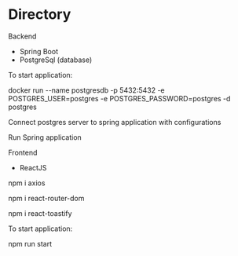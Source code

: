 # Directory

Backend
* Spring Boot
* PostgreSql (database)

To start application:

docker run --name postgresdb -p 5432:5432 -e POSTGRES_USER=postgres -e POSTGRES_PASSWORD=postgres -d postgres

Connect postgres server to spring application with configurations

Run Spring application

Frontend
* ReactJS

npm i axios

npm i react-router-dom

npm i react-toastify

To start application:

npm run start
